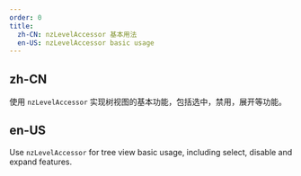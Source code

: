 ```yaml
---
order: 0
title:
  zh-CN: nzLevelAccessor 基本用法
  en-US: nzLevelAccessor basic usage
---
```


## zh-CN

使用 `nzLevelAccessor` 实现树视图的基本功能，包括选中，禁用，展开等功能。

## en-US

Use `nzLevelAccessor` for tree view basic usage, including select, disable and expand features.